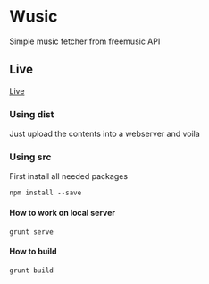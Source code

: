# Wusic
Simple music fetcher from freemusic API

## Live
[Live](https://wusic.herokuapp.com/#/)


### Using dist
Just upload the contents into a webserver and voila


### Using src
First install all needed packages
```
npm install --save
```

#### How to work on local server
```
grunt serve
```

#### How to build
```
grunt build
```


